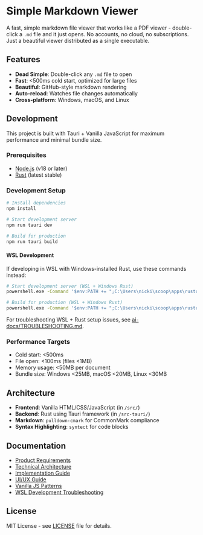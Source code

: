 # Simple Markdown Viewer

A fast, simple markdown file viewer that works like a PDF viewer - double-click a `.md` file and it just opens. No accounts, no cloud, no subscriptions. Just a beautiful viewer distributed as a single executable.

## Features

- **Dead Simple**: Double-click any `.md` file to open
- **Fast**: <500ms cold start, optimized for large files
- **Beautiful**: GitHub-style markdown rendering
- **Auto-reload**: Watches file changes automatically
- **Cross-platform**: Windows, macOS, and Linux

## Development

This project is built with Tauri + Vanilla JavaScript for maximum performance and minimal bundle size.

### Prerequisites

- [Node.js](https://nodejs.org/) (v18 or later)
- [Rust](https://rustlang.org/) (latest stable)

### Development Setup

```bash
# Install dependencies
npm install

# Start development server
npm run tauri dev

# Build for production
npm run tauri build
```

#### WSL Development

If developing in WSL with Windows-installed Rust, use these commands instead:

```bash
# Start development server (WSL + Windows Rust)
powershell.exe -Command '$env:PATH += ";C:\Users\nicki\scoop\apps\rustup\current\.cargo\bin"; cd "H:\Active\Markdown-Viewer\project\markdown-viewer"; npm run tauri dev'

# Build for production (WSL + Windows Rust)
powershell.exe -Command '$env:PATH += ";C:\Users\nicki\scoop\apps\rustup\current\.cargo\bin"; cd "H:\Active\Markdown-Viewer\project\markdown-viewer"; npm run tauri build'
```

For troubleshooting WSL + Rust setup issues, see [ai-docs/TROUBLESHOOTING.md](ai-docs/TROUBLESHOOTING.md).

### Performance Targets

- Cold start: <500ms
- File open: <100ms (files <1MB)
- Memory usage: <50MB per document
- Bundle size: Windows <25MB, macOS <20MB, Linux <30MB

## Architecture

- **Frontend**: Vanilla HTML/CSS/JavaScript (in `/src/`)
- **Backend**: Rust using Tauri framework (in `/src-tauri/`)
- **Markdown**: `pulldown-cmark` for CommonMark compliance
- **Syntax Highlighting**: `syntect` for code blocks

## Documentation

- [Product Requirements](ai-docs/markdown-viewer-prd.md)
- [Technical Architecture](ai-docs/TECH_ARCHITECTURE.md)
- [Implementation Guide](ai-docs/IMPLEMENTATION_GUIDES.md)
- [UI/UX Guide](ai-docs/UI_UX_GUIDE.md)
- [Vanilla JS Patterns](ai-docs/VANILLA_JS_PATTERNS.md)
- [WSL Development Troubleshooting](ai-docs/TROUBLESHOOTING.md)

## License

MIT License - see [LICENSE](LICENSE) file for details.
